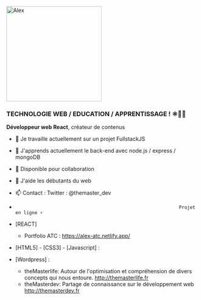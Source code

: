 <a href="https://app.daily.dev/UndersunIO">
   <img src="https://api.daily.dev/devcards/94681062fc3b4fadb2cf2fc943bfd587.png?r=9b7" width="250" alt="Alex "Undersun"/>
</a>

### TECHNOLOGIE WEB / EDUCATION / APPRENTISSAGE ! ⚛👨‍🎓


**Développeur web React**, créateur de contenus

- 🔭 Je travaille actuellement sur un projet FullstackJS 
- 🌱 J'apprends actuellement le back-end avec node.js / express / mongoDB
- 👯 Disponible pour collaboration 
- 🤔 J'aide les débutants du web 
- 📫 Contact : Twitter : @themaster_dev

-                                                                 Projet en ligne ⚡ 
- [REACT]
   - Portfolio ATC  : https://alex-atc.netlify.app/
                                                                                                                        
- [HTML5] - [CSS3]  - [Javascript] :
                                                                                                                        
- [Wordpress] :
   
  -  theMasterlife: Autour de l'optimisation et compréhension de divers concepts qui nous entoure.            http://themasterlife.fr 
  -  theMasterdev: Partage de connaissance sur le développement web                                           http://themasterdev.fr


  

